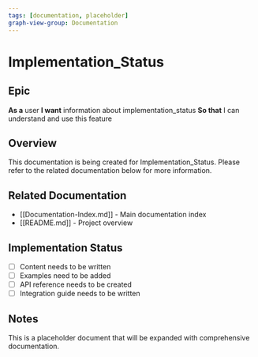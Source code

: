 ```yaml
---
tags: [documentation, placeholder]
graph-view-group: Documentation
---
```


# Implementation_Status

## Epic
**As a** user
**I want** information about implementation_status
**So that** I can understand and use this feature

## Overview

This documentation is being created for Implementation_Status. Please refer to the related documentation below for more information.

## Related Documentation

- [[Documentation-Index.md]] - Main documentation index
- [[README.md]] - Project overview

## Implementation Status

- [ ] Content needs to be written
- [ ] Examples need to be added
- [ ] API reference needs to be created
- [ ] Integration guide needs to be written

## Notes

This is a placeholder document that will be expanded with comprehensive documentation.
